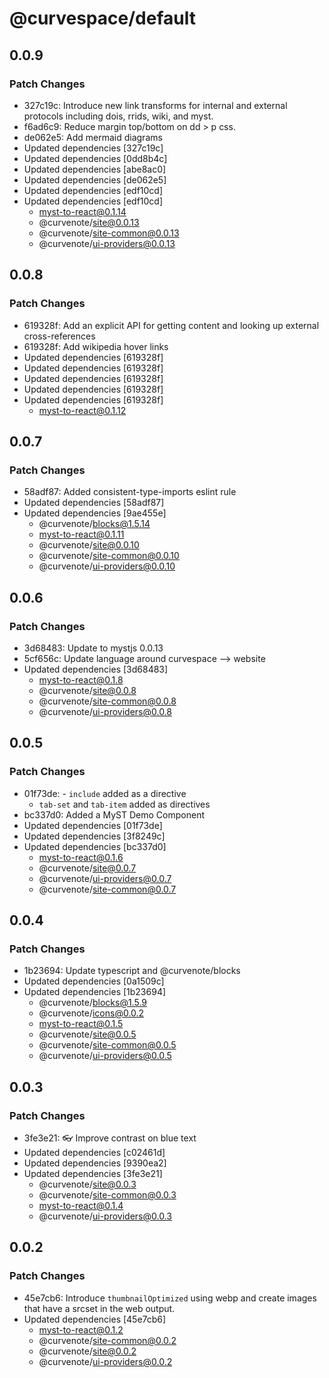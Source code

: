 # @curvespace/default

## 0.0.9

### Patch Changes

- 327c19c: Introduce new link transforms for internal and external protocols including dois, rrids, wiki, and myst.
- f6ad6c9: Reduce margin top/bottom on dd > p css.
- de062e5: Add mermaid diagrams
- Updated dependencies [327c19c]
- Updated dependencies [0dd8b4c]
- Updated dependencies [abe8ac0]
- Updated dependencies [de062e5]
- Updated dependencies [edf10cd]
- Updated dependencies [edf10cd]
  - myst-to-react@0.1.14
  - @curvenote/site@0.0.13
  - @curvenote/site-common@0.0.13
  - @curvenote/ui-providers@0.0.13

## 0.0.8

### Patch Changes

- 619328f: Add an explicit API for getting content and looking up external cross-references
- 619328f: Add wikipedia hover links
- Updated dependencies [619328f]
- Updated dependencies [619328f]
- Updated dependencies [619328f]
- Updated dependencies [619328f]
- Updated dependencies [619328f]
  - myst-to-react@0.1.12

## 0.0.7

### Patch Changes

- 58adf87: Added consistent-type-imports eslint rule
- Updated dependencies [58adf87]
- Updated dependencies [9ae455e]
  - @curvenote/blocks@1.5.14
  - myst-to-react@0.1.11
  - @curvenote/site@0.0.10
  - @curvenote/site-common@0.0.10
  - @curvenote/ui-providers@0.0.10

## 0.0.6

### Patch Changes

- 3d68483: Update to mystjs 0.0.13
- 5cf656c: Update language around curvespace --> website
- Updated dependencies [3d68483]
  - myst-to-react@0.1.8
  - @curvenote/site@0.0.8
  - @curvenote/site-common@0.0.8
  - @curvenote/ui-providers@0.0.8

## 0.0.5

### Patch Changes

- 01f73de: - `include` added as a directive
  - `tab-set` and `tab-item` added as directives
- bc337d0: Added a MyST Demo Component
- Updated dependencies [01f73de]
- Updated dependencies [3f8249c]
- Updated dependencies [bc337d0]
  - myst-to-react@0.1.6
  - @curvenote/site@0.0.7
  - @curvenote/ui-providers@0.0.7
  - @curvenote/site-common@0.0.7

## 0.0.4

### Patch Changes

- 1b23694: Update typescript and @curvenote/blocks
- Updated dependencies [0a1509c]
- Updated dependencies [1b23694]
  - @curvenote/blocks@1.5.9
  - @curvenote/icons@0.0.2
  - myst-to-react@0.1.5
  - @curvenote/site@0.0.5
  - @curvenote/site-common@0.0.5
  - @curvenote/ui-providers@0.0.5

## 0.0.3

### Patch Changes

- 3fe3e21: 👓 Improve contrast on blue text
- Updated dependencies [c02461d]
- Updated dependencies [9390ea2]
- Updated dependencies [3fe3e21]
  - @curvenote/site@0.0.3
  - @curvenote/site-common@0.0.3
  - myst-to-react@0.1.4
  - @curvenote/ui-providers@0.0.3

## 0.0.2

### Patch Changes

- 45e7cb6: Introduce `thumbnailOptimized` using webp and create images that have a srcset in the web output.
- Updated dependencies [45e7cb6]
  - myst-to-react@0.1.2
  - @curvenote/site-common@0.0.2
  - @curvenote/site@0.0.2
  - @curvenote/ui-providers@0.0.2
